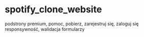 # spotify_clone_website

podstrony premium, pomoc, pobierz, zarejestruj się, zaloguj się
responsywność, walidacja formularzy 
